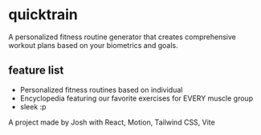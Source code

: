 # quicktrain
A personalized fitness routine generator that creates comprehensive workout plans based on your biometrics and goals.

## feature list 
- Personalized fitness routines based on individual
- Encyclopedia featuring our favorite exercises for EVERY muscle group
- sleek :p

A project made by Josh with React, Motion, Tailwind CSS, Vite

